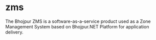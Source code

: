 # zms
The Bhojpur ZMS is a software-as-a-service product used as a Zone Management System based on Bhojpur.NET Platform for application delivery.
